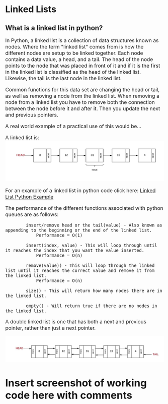 # Linked Lists
## What is a linked list in python?

<font size=3>In Python, a linked list is a collection of data structures known as nodes. Where the term "linked list" comes from is how the different nodes are setup to be linked together. Each node contains a data value, a head, and a tail. The head of the node points to the node that was placed in front of it and if it is the first in the linked list is classified as the head of the linked list. Likewise, the tail is the last node in the linked list. 

Common functions for this data set are changing the head or tail, as well as removing a node from the linked list. When removing a node from a linked list you have to remove both the connection between the node before it and after it. Then you update the next and previous pointers.

A real world example of a practical use of this would be...

A linked list is:
![Linked List](images/linked_list.jpeg)

For an example of a linked list in python code click here:
[Linked List Python Example](2-linked_list.py)

The performance of the different functions associated with python queues are as follows: 

            insert/remove head or the tail(value) - Also known as appending to the beginning or the end of the linked list.
                Performance = O(1)
                
            insert(index, value) - This will loop through until it reaches the index that you want the value inserted.
                Performance = O(n)

            remove(value)) - This will loop through the linked list until it reaches the correct value and remove it from the linked list.
                Performance = O(n)

            size() - This will return how many nodes there are in the linked list.

            empty() - Will return true if there are no nodes in the linked list.



A double linked list is one that has both a next and previous pointer, rather than just a next pointer. 

![Double Linked List](images/linked_list_double.jpeg)

# Insert screenshot of working code here with comments
